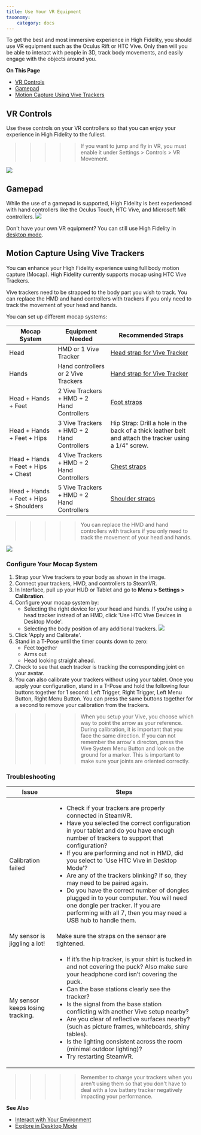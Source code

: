 ```yaml
---
title: Use Your VR Equipment
taxonomy:
    category: docs 
---
```


To get the best and most immersive experience in High Fidelity, you should use VR equipment such as the Oculus Rift or HTC Vive. Only then will you be able to interact with people in 3D, track body movements, and easily engage with the objects around you. 

**On This Page**

+ [VR Controls](#vr-controls)
+ [Gamepad](#gamepad)
+ [Motion Capture Using Vive Trackers](#motion-capture-using-vive-trackers)

## VR Controls

Use these controls on your VR controllers so that you can enjoy your experience in High Fidelity to the fullest.

>>>>>If you want to jump and fly in VR, you must enable it under Settings > Controls > VR Movement.

![](controls-VR.png)

## Gamepad
While the use of a gamepad is supported, High Fidelity is best experienced with hand controllers like the Oculus Touch, HTC Vive, and Microsoft MR controllers.
![](controls-gamepad.png)

Don't have your own VR equipment? You can still use High Fidelity in [desktop mode](../keyboard-shortcuts). 

## Motion Capture Using Vive Trackers

You can enhance your High Fidelity experience using full body motion capture (Mocap). High Fidelity currently supports mocap using HTC Vive Trackers. 

Vive trackers need to be strapped to the body part you wish to track. You can replace the HMD and hand controllers with trackers if you only need to track the movement of your head and hands. 

You can set up different mocap systems:

| Mocap System | Equipment Needed | Recommended Straps |
|------------------| -------------------- | -------------------- |
| Head | HMD or 1 Vive Tracker | [Head strap for Vive Tracker](https://www.amazon.com/EEEKit-Kidizoom-Action-EK7000-DBPOWER/dp/B019SXPF3G/ref=sr_1_1?ie=UTF8&qid=1492795518&sr=8-1&keywords=EEEKit%20Head%20Strap%20Mount%20for%20VTech%20Kidizoom%20Kids%20Cam%2C) |
| Hands | Hand controllers or 2 Vive Trackers | [Hand strap for Vive Tracker](https://www.amazon.com/SublimeWare-Degree-Rotation-Session-SJ4000/dp/B01H18TY2S/ref=sr_1_2?ie=UTF8&qid=1492804865&sr=8-2&keywords=go%20pro%20arm%20mount)|
| Head + Hands + Feet | 2 Vive Trackers + HMD + 2 Hand Controllers |[Foot straps](https://rebuffreality.com/products/trackstrap)|
| Head + Hands + Feet + Hips | 3 Vive Trackers + HMD + 2 Hand Controllers | Hip Strap: Drill a hole in the back of a thick leather belt and attach the tracker using a 1/4" screw. |
| Head + Hands + Feet + Hips + Chest | 4 Vive Trackers + HMD + 2 Hand Controllers |[Chest straps](https://www.amazon.com/gp/product/B00PQ6B5SY/ref=oh_aui_detailpage_o02_s00?ie=UTF8&psc=1)|
| Head + Hands + Feet + Hips + Shoulders | 5 Vive Trackers + HMD + 2 Hand Controllers | [Shoulder straps](https://rebuffreality.com/products/trackstrap) |

>>>>> You can replace the HMD and hand controllers with trackers if you only need to track the movement of your head and hands.

![](tracker-placement.jpg)

### Configure Your Mocap System

1. Strap your Vive trackers to your body as shown in the image.
2. Connect your trackers, HMD, and controllers to SteamVR.
3. In Interface, pull up your HUD or Tablet and go to **Menu > Settings > Calibration**.
4. Configure your mocap system by:
   + Selecting the right device for your head and hands. If you're using a head tracker instead of an HMD, click 'Use HTC Vive Devices in Desktop Mode'.
   + Selecting the body position of any additional trackers.
   ![](vive-config.PNG)
5. Click 'Apply and Calibrate'.
6. Stand in a T-Pose until the timer counts down to zero:
   + Feet together
   + Arms out
   + Head looking straight ahead.
7. Check to see that each tracker is tracking the corresponding joint on your avatar. 
8. You can also calibrate your trackers without using your tablet. Once you apply your configuration, stand in a T-Pose and hold the following four buttons together for 1 second: Left Trigger, Right Trigger, Left Menu Button, Right Menu Button. You can press the same buttons together for a second to remove your calibration from the trackers.

>>>>> When you setup your Vive, you choose which way to point the arrow as your reference. During calibration,  it is important that you face the same direction. If you can not remember the arrow's directon, press the Vive System Menu Button and look on the ground for a marker. This is important to make sure your joints are oriented correctly.

### Troubleshooting

| Issue | Steps |
| ----- | ----- |
| Calibration failed | <p><ul><li> Check if your trackers are properly connected in SteamVR. </li><li>Have you selected the correct configuration in your tablet and do you have enough number of trackers to support that configuration?</li><li> If you are performing and not in HMD, did you select to 'Use HTC Vive in Desktop Mode'?</li><li> Are any of the trackers blinking? If so, they may need to be paired again. </li><li>Do you have the correct number of dongles plugged in to your computer. You will need one dongle per tracker. If you are performing with all 7, then you may need a USB hub to handle them. </li></ul> |
|My sensor is jiggling a lot!|Make sure the straps on the sensor are tightened. |
| My sensor keeps losing tracking. |<p><ul><li> If it’s the hip tracker, is your shirt is tucked in and not covering the puck? Also make sure your headphone cord isn’t covering the puck. </li><li>Can the base stations clearly see the tracker?</li><li>Is the signal from the base station conflicting with another Vive setup nearby?</li><li>Are you clear of reflective surfaces nearby? (such as picture frames, whiteboards, shiny tables).</li><li>Is the lighting consistent across the room (minimal outdoor lighting)?</li><li>Try restarting SteamVR. |


>>>>> Remember to charge your trackers when you aren't using them so that you don't have to deal with a low battery tracker negatively impacting your performance.



**See Also**

+ [Interact with Your Environment](../../interact-objects)
+ [Explore in Desktop Mode](../keyboard-shortcuts)